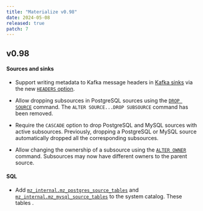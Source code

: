 ```yaml
---
title: "Materialize v0.98"
date: 2024-05-08
released: true
patch: 7
---
```


## v0.98

#### Sources and sinks

* Support writing metadata to Kafka message headers in [Kafka sinks](/sql/create-sink/kafka/)
  via the new [`HEADERS` option](/sql/create-sink/kafka/#headers).

* Allow dropping subsources in PostgreSQL sources using the [`DROP SOURCE`](/sql/drop-source/)
  command. The `ALTER SOURCE...DROP SUBSOURCE` command has been removed.

* Require the `CASCADE` option to drop PostgreSQL and MySQL sources with active
  subsources. Previously, dropping a PostgreSQL or MySQL source automatically
  dropped all the corresponding subsources.

* Allow changing the ownership of a subsource using the [`ALTER OWNER`](/sql/alter-owner/)
  command. Subsources may now have different owners to the parent source.

#### SQL

* Add [`mz_internal.mz_postgres_source_tables`](/sql/system-catalog/mz_internal/#mz_postgres_source_tables) and [`mz_internal.mz_mysql_source_tables`](/sql/system-catalog/mz_internal/#mz_mysql_source_tables)
to the system catalog. These tables .
